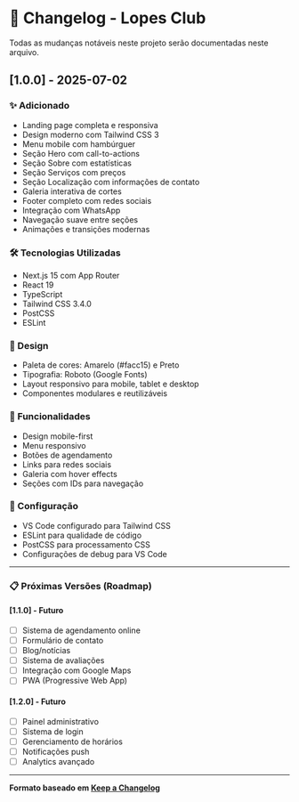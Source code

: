 # 📝 Changelog - Lopes Club

Todas as mudanças notáveis neste projeto serão documentadas neste arquivo.

## [1.0.0] - 2025-07-02

### ✨ Adicionado
- Landing page completa e responsiva
- Design moderno com Tailwind CSS 3
- Menu mobile com hambúrguer
- Seção Hero com call-to-actions
- Seção Sobre com estatísticas
- Seção Serviços com preços
- Seção Localização com informações de contato
- Galeria interativa de cortes
- Footer completo com redes sociais
- Integração com WhatsApp
- Navegação suave entre seções
- Animações e transições modernas

### 🛠️ Tecnologias Utilizadas
- Next.js 15 com App Router
- React 19
- TypeScript
- Tailwind CSS 3.4.0
- PostCSS
- ESLint

### 🎨 Design
- Paleta de cores: Amarelo (#facc15) e Preto
- Tipografia: Roboto (Google Fonts)
- Layout responsivo para mobile, tablet e desktop
- Componentes modulares e reutilizáveis

### 📱 Funcionalidades
- Design mobile-first
- Menu responsivo
- Botões de agendamento
- Links para redes sociais
- Galeria com hover effects
- Seções com IDs para navegação

### 🔧 Configuração
- VS Code configurado para Tailwind CSS
- ESLint para qualidade de código
- PostCSS para processamento CSS
- Configurações de debug para VS Code

---

### 📋 Próximas Versões (Roadmap)

#### [1.1.0] - Futuro
- [ ] Sistema de agendamento online
- [ ] Formulário de contato
- [ ] Blog/notícias
- [ ] Sistema de avaliações
- [ ] Integração com Google Maps
- [ ] PWA (Progressive Web App)

#### [1.2.0] - Futuro
- [ ] Painel administrativo
- [ ] Sistema de login
- [ ] Gerenciamento de horários
- [ ] Notificações push
- [ ] Analytics avançado

---

**Formato baseado em [Keep a Changelog](https://keepachangelog.com/)**
